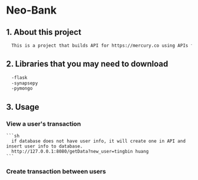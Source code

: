 # Neo-Bank

## 1. About this project 

  ```sh
    This is a project that builds API for https://mercury.co using APIs from SynapseFi. The stack is built in Python, MongoDB, and APIs is RESTful with full use of POST,PATCH,GET, and DELETE. 
  ```

## 2. Libraries that you may need to download
  ```sh
    -flask 
    -synapsepy
    -pymongo 
  ```

## 3. Usage

  ### View a user's transaction 
    ```sh
      if database does not have user info, it will create one in API and insert user info to database.
      http://127.0.0.1:8080/getData?new_user=tingbin huang
    ```

  ### Create transaction between users
  